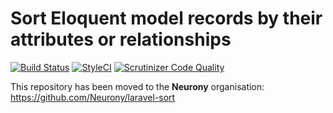 # Sort Eloquent model records by their attributes or relationships   

[![Build Status](https://travis-ci.org/zbiller/laravel-sort.svg?branch=master)](https://travis-ci.org/zbiller/laravel-sort)
[![StyleCI](https://github.styleci.io/repos/167262095/shield?branch=master)](https://github.styleci.io/repos/167262095)
[![Scrutinizer Code Quality](https://scrutinizer-ci.com/g/zbiller/laravel-sort/badges/quality-score.png?b=master)](https://scrutinizer-ci.com/g/zbiller/laravel-sort/?branch=master)
   
This repository has been moved to the **Neurony** organisation: https://github.com/Neurony/laravel-sort
